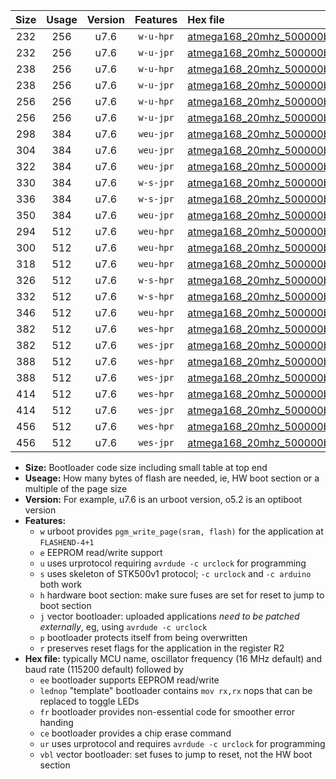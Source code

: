 |Size|Usage|Version|Features|Hex file|
|:-:|:-:|:-:|:-:|:--|
|232|256|u7.6|`w-u-hpr`|[atmega168_20mhz_500000bps_ur.hex](https://raw.githubusercontent.com/stefanrueger/urboot/main/bootloaders/atmega168/fcpu_20mhz/500000_bps/atmega168_20mhz_500000bps_ur.hex)|
|232|256|u7.6|`w-u-jpr`|[atmega168_20mhz_500000bps_ur_vbl.hex](https://raw.githubusercontent.com/stefanrueger/urboot/main/bootloaders/atmega168/fcpu_20mhz/500000_bps/atmega168_20mhz_500000bps_ur_vbl.hex)|
|238|256|u7.6|`w-u-hpr`|[atmega168_20mhz_500000bps_lednop_ur.hex](https://raw.githubusercontent.com/stefanrueger/urboot/main/bootloaders/atmega168/fcpu_20mhz/500000_bps/atmega168_20mhz_500000bps_lednop_ur.hex)|
|238|256|u7.6|`w-u-jpr`|[atmega168_20mhz_500000bps_lednop_ur_vbl.hex](https://raw.githubusercontent.com/stefanrueger/urboot/main/bootloaders/atmega168/fcpu_20mhz/500000_bps/atmega168_20mhz_500000bps_lednop_ur_vbl.hex)|
|256|256|u7.6|`w-u-hpr`|[atmega168_20mhz_500000bps_lednop_fr_ur.hex](https://raw.githubusercontent.com/stefanrueger/urboot/main/bootloaders/atmega168/fcpu_20mhz/500000_bps/atmega168_20mhz_500000bps_lednop_fr_ur.hex)|
|256|256|u7.6|`w-u-jpr`|[atmega168_20mhz_500000bps_lednop_fr_ur_vbl.hex](https://raw.githubusercontent.com/stefanrueger/urboot/main/bootloaders/atmega168/fcpu_20mhz/500000_bps/atmega168_20mhz_500000bps_lednop_fr_ur_vbl.hex)|
|298|384|u7.6|`weu-jpr`|[atmega168_20mhz_500000bps_ee_ur_vbl.hex](https://raw.githubusercontent.com/stefanrueger/urboot/main/bootloaders/atmega168/fcpu_20mhz/500000_bps/atmega168_20mhz_500000bps_ee_ur_vbl.hex)|
|304|384|u7.6|`weu-jpr`|[atmega168_20mhz_500000bps_ee_lednop_ur_vbl.hex](https://raw.githubusercontent.com/stefanrueger/urboot/main/bootloaders/atmega168/fcpu_20mhz/500000_bps/atmega168_20mhz_500000bps_ee_lednop_ur_vbl.hex)|
|322|384|u7.6|`weu-jpr`|[atmega168_20mhz_500000bps_ee_lednop_fr_ur_vbl.hex](https://raw.githubusercontent.com/stefanrueger/urboot/main/bootloaders/atmega168/fcpu_20mhz/500000_bps/atmega168_20mhz_500000bps_ee_lednop_fr_ur_vbl.hex)|
|330|384|u7.6|`w-s-jpr`|[atmega168_20mhz_500000bps_vbl.hex](https://raw.githubusercontent.com/stefanrueger/urboot/main/bootloaders/atmega168/fcpu_20mhz/500000_bps/atmega168_20mhz_500000bps_vbl.hex)|
|336|384|u7.6|`w-s-jpr`|[atmega168_20mhz_500000bps_lednop_vbl.hex](https://raw.githubusercontent.com/stefanrueger/urboot/main/bootloaders/atmega168/fcpu_20mhz/500000_bps/atmega168_20mhz_500000bps_lednop_vbl.hex)|
|350|384|u7.6|`weu-jpr`|[atmega168_20mhz_500000bps_ee_lednop_fr_ce_ur_vbl.hex](https://raw.githubusercontent.com/stefanrueger/urboot/main/bootloaders/atmega168/fcpu_20mhz/500000_bps/atmega168_20mhz_500000bps_ee_lednop_fr_ce_ur_vbl.hex)|
|294|512|u7.6|`weu-hpr`|[atmega168_20mhz_500000bps_ee_ur.hex](https://raw.githubusercontent.com/stefanrueger/urboot/main/bootloaders/atmega168/fcpu_20mhz/500000_bps/atmega168_20mhz_500000bps_ee_ur.hex)|
|300|512|u7.6|`weu-hpr`|[atmega168_20mhz_500000bps_ee_lednop_ur.hex](https://raw.githubusercontent.com/stefanrueger/urboot/main/bootloaders/atmega168/fcpu_20mhz/500000_bps/atmega168_20mhz_500000bps_ee_lednop_ur.hex)|
|318|512|u7.6|`weu-hpr`|[atmega168_20mhz_500000bps_ee_lednop_fr_ur.hex](https://raw.githubusercontent.com/stefanrueger/urboot/main/bootloaders/atmega168/fcpu_20mhz/500000_bps/atmega168_20mhz_500000bps_ee_lednop_fr_ur.hex)|
|326|512|u7.6|`w-s-hpr`|[atmega168_20mhz_500000bps.hex](https://raw.githubusercontent.com/stefanrueger/urboot/main/bootloaders/atmega168/fcpu_20mhz/500000_bps/atmega168_20mhz_500000bps.hex)|
|332|512|u7.6|`w-s-hpr`|[atmega168_20mhz_500000bps_lednop.hex](https://raw.githubusercontent.com/stefanrueger/urboot/main/bootloaders/atmega168/fcpu_20mhz/500000_bps/atmega168_20mhz_500000bps_lednop.hex)|
|346|512|u7.6|`weu-hpr`|[atmega168_20mhz_500000bps_ee_lednop_fr_ce_ur.hex](https://raw.githubusercontent.com/stefanrueger/urboot/main/bootloaders/atmega168/fcpu_20mhz/500000_bps/atmega168_20mhz_500000bps_ee_lednop_fr_ce_ur.hex)|
|382|512|u7.6|`wes-hpr`|[atmega168_20mhz_500000bps_ee.hex](https://raw.githubusercontent.com/stefanrueger/urboot/main/bootloaders/atmega168/fcpu_20mhz/500000_bps/atmega168_20mhz_500000bps_ee.hex)|
|382|512|u7.6|`wes-jpr`|[atmega168_20mhz_500000bps_ee_vbl.hex](https://raw.githubusercontent.com/stefanrueger/urboot/main/bootloaders/atmega168/fcpu_20mhz/500000_bps/atmega168_20mhz_500000bps_ee_vbl.hex)|
|388|512|u7.6|`wes-hpr`|[atmega168_20mhz_500000bps_ee_lednop.hex](https://raw.githubusercontent.com/stefanrueger/urboot/main/bootloaders/atmega168/fcpu_20mhz/500000_bps/atmega168_20mhz_500000bps_ee_lednop.hex)|
|388|512|u7.6|`wes-jpr`|[atmega168_20mhz_500000bps_ee_lednop_vbl.hex](https://raw.githubusercontent.com/stefanrueger/urboot/main/bootloaders/atmega168/fcpu_20mhz/500000_bps/atmega168_20mhz_500000bps_ee_lednop_vbl.hex)|
|414|512|u7.6|`wes-hpr`|[atmega168_20mhz_500000bps_ee_lednop_fr.hex](https://raw.githubusercontent.com/stefanrueger/urboot/main/bootloaders/atmega168/fcpu_20mhz/500000_bps/atmega168_20mhz_500000bps_ee_lednop_fr.hex)|
|414|512|u7.6|`wes-jpr`|[atmega168_20mhz_500000bps_ee_lednop_fr_vbl.hex](https://raw.githubusercontent.com/stefanrueger/urboot/main/bootloaders/atmega168/fcpu_20mhz/500000_bps/atmega168_20mhz_500000bps_ee_lednop_fr_vbl.hex)|
|456|512|u7.6|`wes-hpr`|[atmega168_20mhz_500000bps_ee_lednop_fr_ce.hex](https://raw.githubusercontent.com/stefanrueger/urboot/main/bootloaders/atmega168/fcpu_20mhz/500000_bps/atmega168_20mhz_500000bps_ee_lednop_fr_ce.hex)|
|456|512|u7.6|`wes-jpr`|[atmega168_20mhz_500000bps_ee_lednop_fr_ce_vbl.hex](https://raw.githubusercontent.com/stefanrueger/urboot/main/bootloaders/atmega168/fcpu_20mhz/500000_bps/atmega168_20mhz_500000bps_ee_lednop_fr_ce_vbl.hex)|

- **Size:** Bootloader code size including small table at top end
- **Useage:** How many bytes of flash are needed, ie, HW boot section or a multiple of the page size
- **Version:** For example, u7.6 is an urboot version, o5.2 is an optiboot version
- **Features:**
  + `w` urboot provides `pgm_write_page(sram, flash)` for the application at `FLASHEND-4+1`
  + `e` EEPROM read/write support
  + `u` uses urprotocol requiring `avrdude -c urclock` for programming
  + `s` uses skeleton of STK500v1 protocol; `-c urclock` and `-c arduino` both work
  + `h` hardware boot section: make sure fuses are set for reset to jump to boot section
  + `j` vector bootloader: uploaded applications *need to be patched externally*, eg, using `avrdude -c urclock`
  + `p` bootloader protects itself from being overwritten
  + `r` preserves reset flags for the application in the register R2
- **Hex file:** typically MCU name, oscillator frequency (16 MHz default) and baud rate (115200 default) followed by
  + `ee` bootloader supports EEPROM read/write
  + `lednop` "template" bootloader contains `mov rx,rx` nops that can be replaced to toggle LEDs
  + `fr` bootloader provides non-essential code for smoother error handing
  + `ce` bootloader provides a chip erase command
  + `ur` uses urprotocol and requires `avrdude -c urclock` for programming
  + `vbl` vector bootloader: set fuses to jump to reset, not the HW boot section
